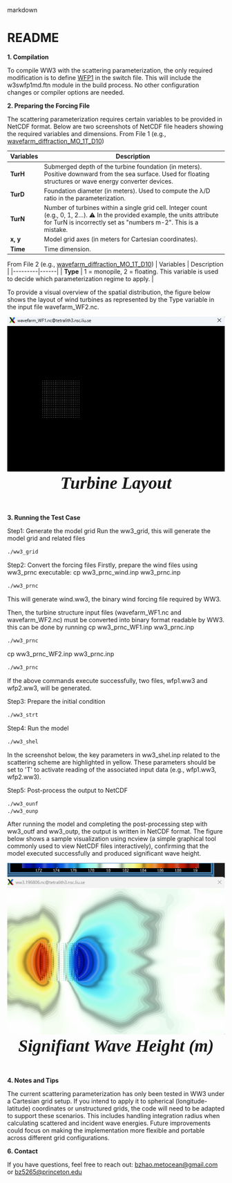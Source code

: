 markdown
# README

**1. Compilation**

To compile WW3 with the scattering parameterization, the only required modification is to define [WFP1](https://github.com/Biao-Zhao/WaveF/blob/main/WW3/model/bin/switch_wfp) in the switch file. This will include the w3swfp1md.ftn module in the build process. No other configuration changes or compiler options are needed.

**2. Preparing the Forcing File**

The scattering parameterization requires certain variables to be provided in NetCDF format. Below are two screenshots of NetCDF file headers showing the required variables and dimensions.
From File 1 (e.g., [wavefarm_diffraction_MO_1T_D10](https://github.com/Biao-Zhao/WaveF/tree/main/cases/wavefarm_diffraction_MO_1T_D10))

| Variables    | Description |
|---------|------|
| **TurH** | Submerged depth of the turbine foundation (in meters). Positive downward from the sea surface. Used for floating structures or wave energy converter devices. |
| **TurD** | Foundation diameter (in meters). Used to compute the λ/D ratio in the parameterization. |
| **TurN** | Number of turbines within a single grid cell. Integer count (e.g., 0, 1, 2…). ⚠️ In the provided example, the units attribute for TurN is incorrectly set as "numbers m-2". This is a mistake. |
| **x, y** | Model grid axes (in meters for Cartesian coordinates). |
| **Time** | Time dimension. |


From File 2 (e.g., [wavefarm_diffraction_MO_1T_D10](https://github.com/Biao-Zhao/WaveF/tree/main/cases/wavefarm_diffraction_MO_1T_D10))
| Variables    | Description |
|---------|------|
| **Type** | 1 = monopile, 2 = floating. This variable is used to decide which parameterization regime to apply. |

To provide a visual overview of the spatial distribution, the figure below shows the layout of wind turbines as represented by the Type variable in the input file wavefarm_WF2.nc.

<div align="center">
    <img src="https://github.com/Biao-Zhao/WaveF/blob/main/cases/turbines_layout.png" alt="Turbine Layout">
</div>
<div align="center" style="font-family: 'Microsoft YaHei'; font-size: 40px; font-weight: bold;">
    <em>Turbine Layout </em>
</div>
<br><br>

**3. Running the Test Case**

Step1: Generate the model grid
Run the ww3_grid, this will generate the model grid and related files
```bash
./ww3_grid
```
Step2: Convert the forcing files
Firstly, prepare the wind files using ww3_prnc executable:
cp ww3_prnc_wind.inp ww3_prnc.inp
```bash
./ww3_prnc
```
This will generate wind.ww3, the binary wind forcing file required by WW3.

Then, the turbine structure input files (wavefarm_WF1.nc and wavefarm_WF2.nc) must be converted into binary format readable by WW3. this can be done by running
cp ww3_prnc_WF1.inp ww3_prnc.inp
```bash
./ww3_prnc
```
cp ww3_prnc_WF2.inp ww3_prnc.inp
```bash
./ww3_prnc
```
If the above commands execute successfully, two files, wfp1.ww3 and wfp2.ww3, will be generated.

Step3: Prepare the initial condition
```bash
./ww3_strt
```
Step4: Run the model
```bash
./ww3_shel
```
In the screenshot below, the key parameters in ww3_shel.inp related to the scattering scheme are highlighted in yellow. These parameters should be set to 'T' to activate reading of the associated input data (e.g., wfp1.ww3, wfp2.ww3).

Step5: Post-process the output to NetCDF
```bash
./ww3_ounf
./ww3_ounp
```
After running the model and completing the post-processing step with ww3_outf and ww3_outp, the output is written in NetCDF format. The figure below shows a sample visualization using ncview (a simple graphical tool commonly used to view NetCDF files interactively), confirming that the model executed successfully and produced significant wave height.

<div align="center">
    <img src="https://github.com/Biao-Zhao/WaveF/blob/main/cases/significant%20wave%20height.png" alt="Signifiant Wave Height">
</div>
<div align="center" style="font-family: 'Microsoft YaHei'; font-size: 40px; font-weight: bold;">
    <em>Signifiant Wave Height (m) </em>
</div>
<br><br>

**4. Notes and Tips**
   
The current scattering parameterization has only been tested in WW3 under a Cartesian grid setup. If you intend to apply it to spherical (longitude-latitude) coordinates or unstructured grids, the code will need to be adapted to support these scenarios. This includes handling integration radius when calculating scattered and incident wave energies. Future improvements could focus on making the implementation more flexible and portable across different grid configurations.

**6. Contact**
   
If you have questions, feel free to reach out: bzhao.metocean@gmail.com or bz5265@princeton.edu

